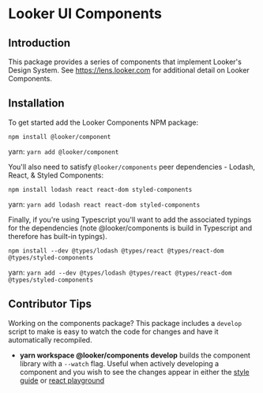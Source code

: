 # Looker UI Components

## Introduction

This package provides a series of components that implement Looker's Design System. See https://lens.looker.com for additional detail on Looker Components.

## Installation

To get started add the Looker Components NPM package:

`npm install @looker/component`

yarn: `yarn add @looker/component`

You'll also need to satisfy `@looker/components` peer dependencies - Lodash, React, & Styled Components:

`npm install lodash react react-dom styled-components`

yarn: `yarn add lodash react react-dom styled-components`

Finally, if you're using Typescript you'll want to add the associated typings for the dependencies (note @looker/components is build in Typescript and therefore has built-in typings).

`npm install --dev @types/lodash @types/react @types/react-dom @types/styled-components`

yarn: `yarn add --dev @types/lodash @types/react @types/react-dom @types/styled-components`

## Contributor Tips

Working on the components package? This package includes a `develop` script to make is easy to watch the code for changes and have it automatically recompiled.

- **yarn workspace @looker/components develop** builds the component library with a `--watch` flag. Useful when actively developing a component and you wish to see the changes appear in either the [style guide](./packages/www) or [react playground](./packages/playground)
